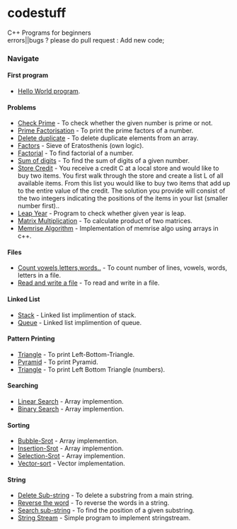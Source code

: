 # codestuff
C++ Programs for beginners <br>
errors||bugs ? please do pull request : Add new code; 
### Navigate 
#### First program
* [Hello World program](helloworld.cpp).
#### Problems
* [Check Prime](problems/chkprime.cpp) - To check whether the given number is prime or not.
* [Prime Factorisation](problems/factor.cpp) - To print the prime factors of a number.
* [Delete duplicate](problems/delduplicate.cpp) - To delete duplicate elements from an array.
* [Factors](problems/factor.cpp) - Sieve of Eratosthenis (own logic).
* [Factorial](problems/factorial.cpp) - To find factorial of a number.
* [Sum of digits](problems/sumofdigits.cpp) - To find the sum of digits of a given number.
* [Store Credit](problems/credit.cpp) - You receive a credit C at a local store and would like to buy two items. You first walk through the store and create a list L of all available items. From this list you would like to buy two items that add up to the entire value of the credit. The solution you provide will consist of the two integers indicating the positions of the items in your list (smaller number first)..
* [Leap Year](problems/leap.cpp) - Program to check whether given year is leap.
* [Matrix Multiplication](problems/matmul.cpp) - To calculate product of two matrices.
* [Memrise Algorithm](problems/memozisation.cpp) - Implementation of memrise algo using arrays in c++.
#### Files
* [Count vowels,letters,words..](file/count.cpp) - To count number of lines, vowels, words, letters in a file.
* [Read and write a file](file/rdwr.cpp) - To read and write in a file.
#### Linked List
* [Stack](linked_list/stack.cpp) - Linked list implimention of stack.
* [Queue](linked_list/queue.cpp) - Linked list implimention of queue.
#### Pattern Printing
* [Triangle](patterns/design1.cpp) - To print Left-Bottom-Triangle.
* [Pyramid](patterns/design2.cpp) - To print Pyramid.
* [Triangle](patterns/design3.cpp) - To print Left Bottom Triangle (numbers).
#### Searching
* [Linear Search](searching/linearsearch.cpp) - Array implemention.
* [Binary Search](searching/binarysearch.cpp) - Array implemention.
#### Sorting
* [Bubble-Srot](sorting/bubblesort.cpp) - Array implemention.
* [Insertion-Srot](sorting/insertionsort.cpp) - Array implemention.
* [Selection-Srot](sorting/selectionsort.cpp) - Array implemention.
* [Vector-sort](sorting/vectsort.cpp) - Vector implementation.
#### String
* [Delete Sub-string](string/delsubstrin.cpp) - To delete a substring from a main string.
* [Reverse the word](string/reverseword.cpp) - To reverse the words in a string.
* [Search sub-string](string/srchsubstrg.cpp) - To find the position of a given substring.
* [String Stream](string/stringstream.cpp) - Simple program to implement stringstream.
